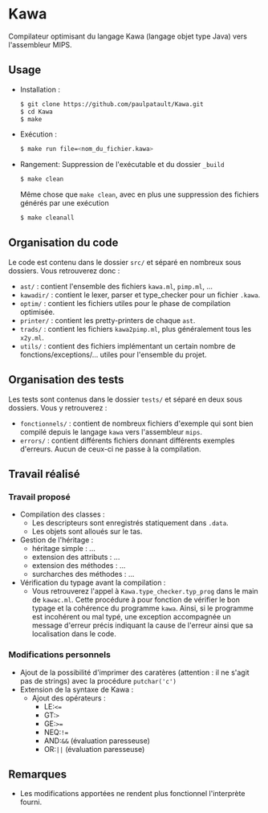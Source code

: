 # Kawa

Compilateur optimisant du langage Kawa (langage objet type Java) vers l'assembleur MIPS.

## Usage

+ Installation :
    ```bash
    $ git clone https://github.com/paulpatault/Kawa.git
    $ cd Kawa
    $ make
    ```
+ Exécution :
    ```bash
    $ make run file=<nom_du_fichier.kawa>
    ```
+ Rangement:
    Suppression de l'exécutable et du dossier `_build`
    ```bash
    $ make clean
    ```
    Même chose que `make clean`, avec en plus une suppression des fichiers générés par une exécution
    ```bash
    $ make cleanall
    ```

## Organisation du code
Le code est contenu dans le dossier `src/` et séparé en nombreux sous dossiers.
Vous retrouverez donc :
- `ast/` : contient l'ensemble des fichiers `kawa.ml`, `pimp.ml`, ...
- `kawadir/` : contient le lexer, parser et type\_checker pour un fichier `.kawa`.
- `optim/` : contient les fichiers utiles pour le phase de compilation optimisée.
- `printer/` : contient les pretty-printers de chaque `ast`.
- `trads/` : contient les fichiers `kawa2pimp.ml`, plus généralement tous les `x2y.ml`.
- `utils/` : contient des fichiers implémentant un certain nombre de fonctions/exceptions/...
  utiles pour l'ensemble du projet.

## Organisation des tests
Les tests sont contenus dans le dossier `tests/` et séparé en deux sous dossiers.
Vous y retrouverez :
- `fonctionnels/` : contient de nombreux fichiers d'exemple qui sont bien compilé depuis
  le langage `kawa` vers l'assembleur `mips`.
- `errors/` : contient différents fichiers donnant différents exemples d'erreurs.
  Aucun de ceux-ci ne passe à la compilation.

## Travail réalisé
### Travail proposé
- Compilation des classes :
  - Les descripteurs sont enregistrés statiquement dans `.data`.
  - Les objets sont alloués sur le tas.
- Gestion de l'héritage :
  - héritage simple : ...
  - extension des attributs : ...
  - extension des méthodes : ...
  - surcharches des méthodes : ...
- Vérification du typage avant la compilation :
  - Vous retrouverez l'appel à `Kawa.type_checker.typ_prog` dans le main de `kawac.ml`.
  Cette procédure à pour fonction de vérifier le bon typage et la cohérence du programme `kawa`.
  Ainsi, si le programme est incohérent ou mal typé, une exception accompagnée un message d'erreur
  précis indiquant la cause de l'erreur ainsi que sa localisation dans le code.

### Modifications personnels
- Ajout de la possibilité d'imprimer des caratères (attention : il ne s'agit pas de strings)
  avec la procédure `putchar('c')`
- Extension de la syntaxe de Kawa :
  - Ajout des opérateurs :
    - LE:`<=`
    - GT:`>`
    - GE:`>=`
    - NEQ:`!=`
    - AND:`&&` (évaluation paresseuse)
    - OR:`||` (évaluation paresseuse)

## Remarques
- Les modifications apportées ne rendent plus fonctionnel l'interprète fourni.
